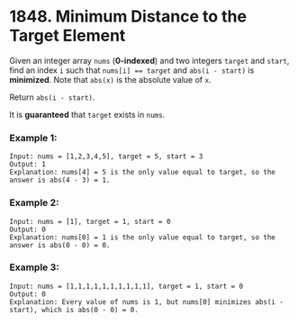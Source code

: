 # 1848. Minimum Distance to the Target Element
Given an integer array `nums` (**0-indexed**) and two integers `target` and `start`, find an index `i` such that `nums[i] == target` and `abs(i - start)` is **minimized**. Note that `abs(x)` is the absolute value of `x`.

Return `abs(i - start)`.

It is **guaranteed** that `target` exists in `nums`.

### Example 1:
```
Input: nums = [1,2,3,4,5], target = 5, start = 3
Output: 1
Explanation: nums[4] = 5 is the only value equal to target, so the answer is abs(4 - 3) = 1.
```

### Example 2:
```
Input: nums = [1], target = 1, start = 0
Output: 0
Explanation: nums[0] = 1 is the only value equal to target, so the answer is abs(0 - 0) = 0.
```

### Example 3:
```
Input: nums = [1,1,1,1,1,1,1,1,1,1], target = 1, start = 0
Output: 0
Explanation: Every value of nums is 1, but nums[0] minimizes abs(i - start), which is abs(0 - 0) = 0.
```